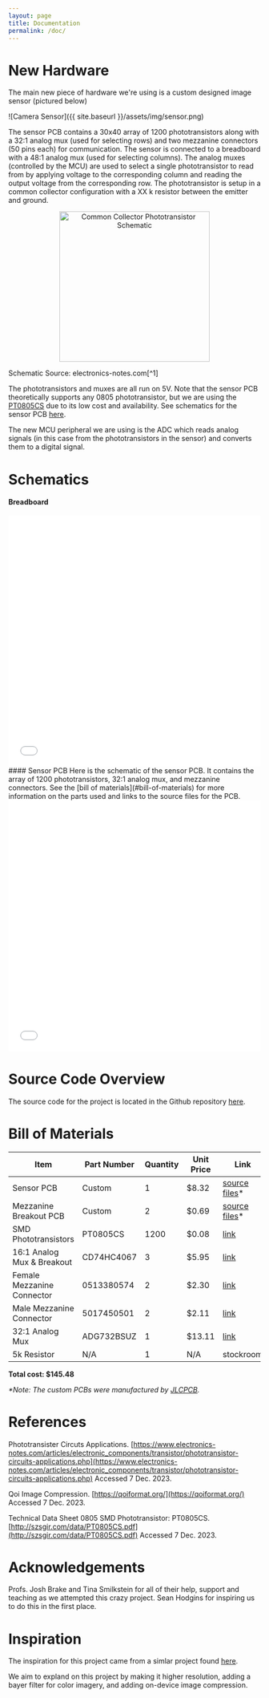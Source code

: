 ```yaml
---
layout: page
title: Documentation
permalink: /doc/
---
```


# New Hardware
The main new piece of hardware we're using is a custom designed image sensor (pictured below)

![Camera Sensor]({{ site.baseurl }}/assets/img/sensor.png)

The sensor PCB contains a 30x40 array of 1200 phototransistors along with a 32:1 analog mux (used for selecting rows) and two mezzanine connectors (50 pins each) for communication. The sensor is connected to a breadboard with a 48:1 analog mux (used for selecting columns). The analog muxes (controlled by the MCU) are used to select a single phototransistor to read from by applying voltage to the corresponding column and reading the output voltage from the corresponding row. The phototransistor is setup in a common collector configuration with a XX k resistor between the emitter and ground.
<!-- TODO: enter correct resistor value -->


<p align="center">
    <img src="{{ site.baseurl }}/assets/schematics/common_collector_phototransistor.svg" alt="Common Collector Phototransistor Schematic" width="300">
    <br>
</p>
Schematic Source: electronics-notes.com[^1]

The phototransistors and muxes are all run on 5V. Note that the sensor PCB theoretically supports any 0805 phototransistor, but we are using the [PT0805CS](https://www.alibaba.com/product-detail/0805-SMD-Phototransistor-PT0805CS-Photosensor-Photosensitive_1600907962335.html) due to its low cost and availability. See schematics for the sensor PCB [here](#sensor-pcb).


The new MCU peripheral we are using is the ADC which reads analog signals (in this case from the phototransistors in the sensor) and converts them to a digital signal.

# Schematics
<!-- Include images of the schematics for your system. They should follow best practices for schematic drawings with all parts and pins clearly labeled. You may draw your schematics either with a software tool or neatly by hand. -->
#### Breadboard
<embed src="{{ site.baseurl }}/assets/schematics/breadboard.pdf" type="application/pdf" width="100%" height="500em"/>
<br>
#### Sensor PCB
Here is the schematic of the sensor PCB. It contains the array of 1200 phototransistors, 32:1 analog mux, and mezzanine connectors. See the [bill of materials](#bill-of-materials) for more information on the parts used and links to the source files for the PCB.
<embed src="{{ site.baseurl }}/assets/schematics/sensor.pdf" type="application/pdf" width="100%" height="500em"/>
<br>

# Source Code Overview
<!-- This section should include information to describe the organization of the code base and highlight how the code connects. -->

The source code for the project is located in the Github repository [here](https://github.com/kavidey/NeoObscura/tree/e155).

# Bill of Materials
<!-- The bill of materials should include all the parts used in your project along with the prices and links.  -->

| Item | Part Number | Quantity | Unit Price | Link |
| ---- | ----------- | ----- | ---- | ---- |
| Sensor PCB | Custom | 1 | $8.32 |  [source files](https://github.com/kavidey/NeoObscura/tree/e155/hardware/Sensor)* |
| Mezzanine Breakout PCB | Custom | 2 | $0.69 |  [source files](https://github.com/kavidey/NeoObscura/tree/e155/hardware/MezzanineBreakout)* |
| SMD Phototransistors | PT0805CS | 1200 | $0.08 |  [link](https://www.alibaba.com/product-detail/0805-SMD-Phototransistor-PT0805CS-Photosensor-Photosensitive_1600907962335.html) |
| 16:1 Analog Mux & Breakout | CD74HC4067 | 3 | $5.95 |  [link](https://www.sparkfun.com/products/9056) |
| Female Mezzanine Connector | 0513380574 | 2 | $2.30 |  [link](https://www.digikey.com/en/products/detail/molex/0513380574/2404972) |
| Male Mezzanine Connector | 5017450501 | 2 | $2.11 |  [link](https://www.digikey.com/en/products/detail/molex/5017450501/2818869) |
| 32:1 Analog Mux | ADG732BSUZ | 1 | $13.11 |  [link](https://www.digikey.com/en/products/detail/molex/5017450501/2818869) |
| 5k Resistor | N/A | 1 | N/A |  stockroom |

**Total cost: $145.48**

<!-- 8.32+2\cdot0.69+0.08\cdot1200+3\cdot5.95+2\cdot2.30+2\cdot2.11+13.11 -->
*\*Note: The custom PCBs were manufactured by [JLCPCB](https://jlcpcb.com/).*

# References

Phototransister Circuts Applications. [https://www.electronics-notes.com/articles/electronic_components/transistor/phototransistor-circuits-applications.php](https://www.electronics-notes.com/articles/electronic_components/transistor/phototransistor-circuits-applications.php) Accessed 7 Dec. 2023.

Qoi Image Compression. [https://qoiformat.org/](https://qoiformat.org/) Accessed 7 Dec. 2023.

Technical Data Sheet 0805 SMD Phototransistor: PT0805CS. [http://szsgir.com/data/PT0805CS.pdf](http://szsgir.com/data/PT0805CS.pdf) Accessed 7 Dec. 2023.

<!-- TODO: Make this an actual reference format -->
# Acknowledgements
Profs. Josh Brake and Tina Smilkstein for all of their help, support and teaching as we attempted this crazy project. Sean Hodgins for inspiring us to do this in the first place.

# Inspiration
The inspiration for this project came from a simlar project found [here](https://www.youtube.com/watch?v=PaXweP73NT4).

We aim to expland on this project by making it higher resolution, adding a bayer filter for color imagery, and adding on-device image compression.

[^1]: [https://www.electronics-notes.com/articles/electronic_components/transistor/phototransistor-circuits-applications.php](https://www.electronics-notes.com/articles/electronic_components/transistor/phototransistor-circuits-applications.php)
